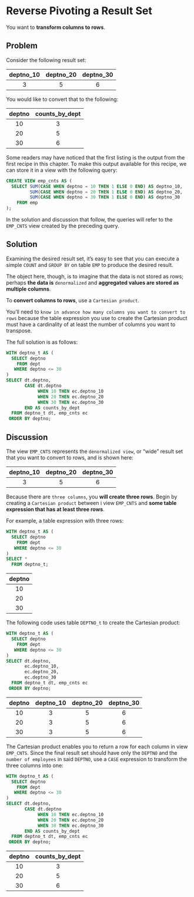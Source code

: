 # Reverse Pivoting a Result Set


You want to **transform columns to rows**.

## Problem

Consider the following result set:

|deptno_10 | deptno_20 | deptno_30|
|:--------:|:---------:|:--------:|
|        3 |         5 |         6|


You would like to convert that to the following:

|deptno | counts_by_dept|
|:-----:|:---:|
|    10 |   3|
|    20 |   5|
|    30 |   6|

Some readers may have noticed that the first listing is the output from the first recipe in this chapter. To make this output available for this recipe, we can store it in a view with the following query:

```SQL
CREATE VIEW emp_cnts AS (
  SELECT SUM(CASE WHEN deptno = 10 THEN 1 ELSE 0 END) AS deptno_10,
         SUM(CASE WHEN deptno = 20 THEN 1 ELSE 0 END) AS deptno_20,
         SUM(CASE WHEN deptno = 30 THEN 1 ELSE 0 END) AS deptno_30
    FROM emp
);
```

In the solution and discussion that follow, the queries will refer to the `EMP_CNTS` view created by the preceding query.

## Solution


Examining the desired result set, it’s easy to see that you can execute a simple `COUNT` and `GROUP BY` on table `EMP` to produce the desired result.

The object here, though, is to imagine that the data is not stored as rows; perhaps **the data is** `denormalized` and **aggregated values are stored as multiple columns**.

To **convert columns to rows**, use a `Cartesian product`.

You’ll need to `know in advance how many columns you want to convert to rows` because the table expression you use to create the Cartesian product must have a cardinality of at least the number of columns you want to transpose.

The full solution is as follows:

```SQL
WITH deptno_t AS (
  SELECT deptno
    FROM dept
   WHERE deptno <= 30
)
SELECT dt.deptno,
       CASE dt.deptno
            WHEN 10 THEN ec.deptno_10
            WHEN 20 THEN ec.deptno_20
            WHEN 30 THEN ec.deptno_30
       END AS counts_by_dept
  FROM deptno_t dt, emp_cnts ec
 ORDER BY deptno;
```

## Discussion

The view `EMP_CNTS` represents the `denormalized view`, or “wide” result set that you want to convert to rows, and is shown here:

|deptno_10 | deptno_20 | deptno_30|
|:--------:|:---------:|:--------:|
|        3 |         5 |         6|

Because there are `three columns`, you **will create three rows**. Begin by creating a `Cartesian product` between i view `EMP_CNTS` and **some table expression that has at least three rows**.

For example, a table expression with three rows:

```SQL
WITH deptno_t AS (
  SELECT deptno
    FROM dept
   WHERE deptno <= 30
)
SELECT *
  FROM deptno_t;
```

|deptno|
|:-----:|
|    10|
|    20|
|    30|

The following code uses table `DEPTNO_t` to create the Cartesian product:

```SQL
WITH deptno_t AS (
  SELECT deptno
    FROM dept
   WHERE deptno <= 30
)
SELECT dt.deptno,
       ec.deptno_10,
       ec.deptno_20,
       ec.deptno_30
  FROM deptno_t dt, emp_cnts ec
 ORDER BY deptno;
```

|deptno | deptno_10 | deptno_20 | deptno_30|
|:-----:|:---------:|:---------:|:--------:|
|    10 |         3 |         5 |         6|
|    20 |         3 |         5 |         6|
|    30 |         3 |         5 |         6|

The Cartesian product enables you to return a row for each column in view `EMP_CNTS`. Since the final result set should have only the `DEPTNO` and the `number of employees` in said `DEPTNO`, use a `CASE` expression to transform the three columns into one:

```SQL
WITH deptno_t AS (
  SELECT deptno
    FROM dept
   WHERE deptno <= 30
)
SELECT dt.deptno,
       CASE dt.deptno
            WHEN 10 THEN ec.deptno_10
            WHEN 20 THEN ec.deptno_20
            WHEN 30 THEN ec.deptno_30
       END AS counts_by_dept
  FROM deptno_t dt, emp_cnts ec
 ORDER BY deptno;
```

|deptno | counts_by_dept|
|:-----:|:--------------:|
|    10 |              3|
|    20 |              5|
|    30 |              6|
